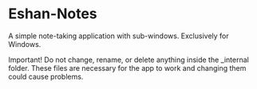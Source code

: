 # Eshan-Notes
A simple note-taking application with sub-windows. Exclusively for Windows.

Important! Do not change, rename, or delete anything inside the _internal folder. These files are necessary for the app to work and changing them could cause problems.

